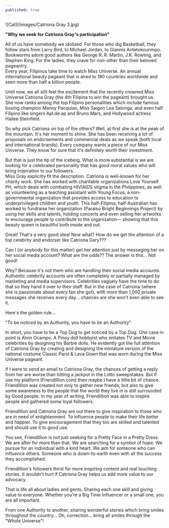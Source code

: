 ```yaml
---
published: true
---
```

![Cat](/images/Catriona Gray 3.jpg)

**"Why we seek for Catriona Gray's participation"**

All of us have somebody we idolized. For those who dig Basketball, they follow stars from Larry Bird, to Michael Jordan, to Giannis Antetokounmpo.   
Bookworms adore good authors like George R. R. Martin, J.K. Rowling, and Stephen King.
For the ladies, they crave for non-other than their beloved pageantry.   
Every year, Filipinos take time to watch Miss Universe. 
An annual international beauty pageant that is aired to 190 countries worldwide and seen more than half a billion people.  

Until now, we all still feel the excitement that the recently crowned Miss Universe Catriona Gray (the 4th Filipina to win the pageant) brought us.   
She now ranks among the top Filipino personalities which include famous boxing champion Manny Pacquiao,  Miss Saigon Lea Salonga, and even half Filipino like singers Apl.de.ap and Bruno Mars, and Hollywood actress Hailee Steinfield.

So why pick Catriona on top of the others? Well, at first she is at the peak of the mountain. It's her moment to shine. She has been receiving a lot of proposals on endorsements and commercial deals as we speak (both local and international brands). 
Every company wants a piece of our Miss Universe. They know for sure that it's definitely worth their investment.

But that is just the tip of the iceberg. What is more substantial is we are looking for a celebrated personality that has good moral values who will bring inspiration to our followers.  
Miss Gray explicitly fit the description. Catriona is well-known for her charity work.
She has worked with charitable organizations Love Yourself PH, which deals with combating HIV/AIDS stigma in the Philippines, as well as volunteering as a teaching assistant with Young Focus, a non-governmental organization that provides access to education to underprivileged children and youth.
This half-Filipina, half-Australian has worked to fundraise her organization (Paraiso Bright Beginnings Project) by using her skills and talents, holding concerts and even selling her artworks to encourage people to contribute to the organization— showing that this beauty queen is beautiful both inside and out.

Great! That's a very good idea! Now what? 
How do we get the attention of a top celebrity and endorser like Catriona Gary???

Can I (or anybody for this matter) get her attention just by messaging her on her social media account? What are the odds??
The answer is this... Not good!

Why? Because it's not them who are handling their social media accounts. Authentic celebrity accounts are often completely or partially managed by marketing and media supervisors. 
Celebrities vaguely have the time to do that so they hand it over to their staff. 
But in the case of Catriona (where she is passionate about every fan she got), with more than 1,000 private messages she receives every day... chances are she won't even able to see it.  

Here's the golden rule... 

"To be noticed by an Authority, you have to be an Authority"

In short, you have to be a Top Dog to get noticed by a Top Dog.
One case in point is Alvin Ocampo. A Pinoy doll hobbyist who imitates TV and Movie celebrities by designing his Barbie dolls. 
He evidently got the full attention of Catriona Gray by creating and designing the miniature version of the national costume Classic Parol & Lava Gown that was worn during the Miss Universe pageant.

If I were to send an email to Catriona Gray, the chances of getting a reply from her are worse than hitting a jackpot in the Lotto sweepstakes. 
But if use my platform (Friendillion.com) then maybe I have a little bit of chance. 
Friendillion was created not only to gather new friends, but also to give some awareness to the people that the world they live in is still surrounded by Good people. 
In my year of writing, Friendillion was able to inspire people and gathered some loyal followers.

Friendillion and Catriona Gray are out there to give inspiration to those who are in need of enlightenment. To influence people to make their life better and happier. 
To give encouragement that they too are skilled and talented and should use it to good use. 

You see, Friendillion is not just seeking for a Pretty Face in a Pretty Dress.
We are after for more than that. We are searching for a symbol of hope. 
We pursue for an individual with a kind heart.
We aim for someone who can influence others. Someone who is down-to-earth even with all the success they accomplished.

Friendillion's followers thirst for more inspiring content and real touching stories. It wouldn't hurt if Catriona Gray helps us add more value to our advocacy.  

That is life all about ladies and gents. Sharing each one skill and giving value to everyone.  Whether you're a Big Time Influencer or a small one, you are all important.

From one Authority to another, sharing wonderful stories which bring smiles throughout the country... 
Oh, correction... bring all smiles through the "Whole Universe"! 
 

